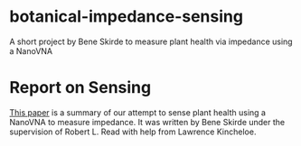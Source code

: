 # botanical-impedance-sensing
A short project by Bene Skirde to measure plant health via impedance using a NanoVNA

# Report on Sensing

[This paper](https://github.com/PubInv/botanical-impedance-sensing/blob/main/EmbeddedBotanicalSensors.pdf) is a summary of 
our attempt to sense plant health using a NanoVNA to measure impedance. It was written by Bene Skirde under the 
supervision of Robert L. Read with help from Lawrence Kincheloe.
